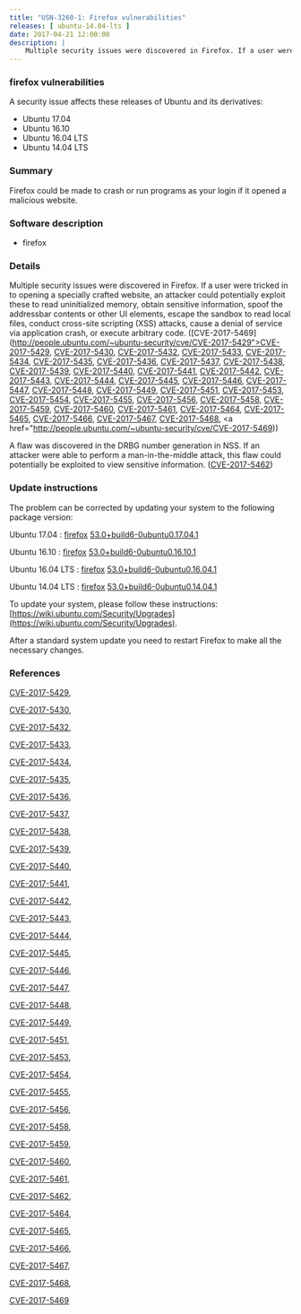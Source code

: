 ```yaml
---
title: "USN-3260-1: Firefox vulnerabilities"
releases: [ ubuntu-14.04-lts ]
date: 2017-04-21 12:00:00
description: |
    Multiple security issues were discovered in Firefox. If a user were tricked in to opening a specially crafted website, an attacker could potentially exploit these to read uninitialized memory, obtain sensitive information, spoof the addressbar contents or other UI elements, escape the sandbox to read local files, conduct cross-site scripting (XSS) attacks, cause a denial of service via application crash, or execute arbitrary code. ([CVE-2017-5469](http://people.ubuntu.com/~ubuntu-security/cve/CVE-2017-5429">CVE-2017-5429</a>, <a href="http://people.ubuntu.com/~ubuntu-security/cve/CVE-2017-5430">CVE-2017-5430</a>, <a href="http://people.ubuntu.com/~ubuntu-security/cve/CVE-2017-5432">CVE-2017-5432</a>, <a href="http://people.ubuntu.com/~ubuntu-security/cve/CVE-2017-5433">CVE-2017-5433</a>, <a href="http://people.ubuntu.com/~ubuntu-security/cve/CVE-2017-5434">CVE-2017-5434</a>, <a href="http://people.ubuntu.com/~ubuntu-security/cve/CVE-2017-5435">CVE-2017-5435</a>, <a href="http://people.ubuntu.com/~ubuntu-security/cve/CVE-2017-5436">CVE-2017-5436</a>, <a href="http://people.ubuntu.com/~ubuntu-security/cve/CVE-2017-5437">CVE-2017-5437</a>, <a href="http://people.ubuntu.com/~ubuntu-security/cve/CVE-2017-5438">CVE-2017-5438</a>, <a href="http://people.ubuntu.com/~ubuntu-security/cve/CVE-2017-5439">CVE-2017-5439</a>, <a href="http://people.ubuntu.com/~ubuntu-security/cve/CVE-2017-5440">CVE-2017-5440</a>, <a href="http://people.ubuntu.com/~ubuntu-security/cve/CVE-2017-5441">CVE-2017-5441</a>, <a href="http://people.ubuntu.com/~ubuntu-security/cve/CVE-2017-5442">CVE-2017-5442</a>, <a href="http://people.ubuntu.com/~ubuntu-security/cve/CVE-2017-5443">CVE-2017-5443</a>, <a href="http://people.ubuntu.com/~ubuntu-security/cve/CVE-2017-5444">CVE-2017-5444</a>, <a href="http://people.ubuntu.com/~ubuntu-security/cve/CVE-2017-5445">CVE-2017-5445</a>, <a href="http://people.ubuntu.com/~ubuntu-security/cve/CVE-2017-5446">CVE-2017-5446</a>, <a href="http://people.ubuntu.com/~ubuntu-security/cve/CVE-2017-5447">CVE-2017-5447</a>, <a href="http://people.ubuntu.com/~ubuntu-security/cve/CVE-2017-5448">CVE-2017-5448</a>, <a href="http://people.ubuntu.com/~ubuntu-security/cve/CVE-2017-5449">CVE-2017-5449</a>, <a href="http://people.ubuntu.com/~ubuntu-security/cve/CVE-2017-5451">CVE-2017-5451</a>, <a href="http://people.ubuntu.com/~ubuntu-security/cve/CVE-2017-5453">CVE-2017-5453</a>, <a href="http://people.ubuntu.com/~ubuntu-security/cve/CVE-2017-5454">CVE-2017-5454</a>, <a href="http://people.ubuntu.com/~ubuntu-security/cve/CVE-2017-5455">CVE-2017-5455</a>, <a href="http://people.ubuntu.com/~ubuntu-security/cve/CVE-2017-5456">CVE-2017-5456</a>, <a href="http://people.ubuntu.com/~ubuntu-security/cve/CVE-2017-5458">CVE-2017-5458</a>, <a href="http://people.ubuntu.com/~ubuntu-security/cve/CVE-2017-5459">CVE-2017-5459</a>, <a href="http://people.ubuntu.com/~ubuntu-security/cve/CVE-2017-5460">CVE-2017-5460</a>, <a href="http://people.ubuntu.com/~ubuntu-security/cve/CVE-2017-5461">CVE-2017-5461</a>, <a href="http://people.ubuntu.com/~ubuntu-security/cve/CVE-2017-5464">CVE-2017-5464</a>, <a href="http://people.ubuntu.com/~ubuntu-security/cve/CVE-2017-5465">CVE-2017-5465</a>, <a href="http://people.ubuntu.com/~ubuntu-security/cve/CVE-2017-5466">CVE-2017-5466</a>, <a href="http://people.ubuntu.com/~ubuntu-security/cve/CVE-2017-5467">CVE-2017-5467</a>, <a href="http://people.ubuntu.com/~ubuntu-security/cve/CVE-2017-5468">CVE-2017-5468</a>, <a href="http://people.ubuntu.com/~ubuntu-security/cve/CVE-2017-5469))
--- 
```

 
### firefox vulnerabilities

A security issue affects these releases of Ubuntu and its derivatives:

* Ubuntu 17.04
* Ubuntu 16.10
* Ubuntu 16.04 LTS
* Ubuntu 14.04 LTS

### Summary

Firefox could be made to crash or run programs as your login if it opened a malicious website.

### Software description

* firefox 

### Details

Multiple security issues were discovered in Firefox. If a user were tricked in to opening a specially crafted website, an attacker could potentially exploit these to read uninitialized memory, obtain sensitive information, spoof the addressbar contents or other UI elements, escape the sandbox to read local files, conduct cross-site scripting (XSS) attacks, cause a denial of service via application crash, or execute arbitrary code. ([CVE-2017-5469](http://people.ubuntu.com/~ubuntu-security/cve/CVE-2017-5429">CVE-2017-5429</a>, <a href="http://people.ubuntu.com/~ubuntu-security/cve/CVE-2017-5430">CVE-2017-5430</a>, <a href="http://people.ubuntu.com/~ubuntu-security/cve/CVE-2017-5432">CVE-2017-5432</a>, <a href="http://people.ubuntu.com/~ubuntu-security/cve/CVE-2017-5433">CVE-2017-5433</a>, <a href="http://people.ubuntu.com/~ubuntu-security/cve/CVE-2017-5434">CVE-2017-5434</a>, <a href="http://people.ubuntu.com/~ubuntu-security/cve/CVE-2017-5435">CVE-2017-5435</a>, <a href="http://people.ubuntu.com/~ubuntu-security/cve/CVE-2017-5436">CVE-2017-5436</a>, <a href="http://people.ubuntu.com/~ubuntu-security/cve/CVE-2017-5437">CVE-2017-5437</a>, <a href="http://people.ubuntu.com/~ubuntu-security/cve/CVE-2017-5438">CVE-2017-5438</a>, <a href="http://people.ubuntu.com/~ubuntu-security/cve/CVE-2017-5439">CVE-2017-5439</a>, <a href="http://people.ubuntu.com/~ubuntu-security/cve/CVE-2017-5440">CVE-2017-5440</a>, <a href="http://people.ubuntu.com/~ubuntu-security/cve/CVE-2017-5441">CVE-2017-5441</a>, <a href="http://people.ubuntu.com/~ubuntu-security/cve/CVE-2017-5442">CVE-2017-5442</a>, <a href="http://people.ubuntu.com/~ubuntu-security/cve/CVE-2017-5443">CVE-2017-5443</a>, <a href="http://people.ubuntu.com/~ubuntu-security/cve/CVE-2017-5444">CVE-2017-5444</a>, <a href="http://people.ubuntu.com/~ubuntu-security/cve/CVE-2017-5445">CVE-2017-5445</a>, <a href="http://people.ubuntu.com/~ubuntu-security/cve/CVE-2017-5446">CVE-2017-5446</a>, <a href="http://people.ubuntu.com/~ubuntu-security/cve/CVE-2017-5447">CVE-2017-5447</a>, <a href="http://people.ubuntu.com/~ubuntu-security/cve/CVE-2017-5448">CVE-2017-5448</a>, <a href="http://people.ubuntu.com/~ubuntu-security/cve/CVE-2017-5449">CVE-2017-5449</a>, <a href="http://people.ubuntu.com/~ubuntu-security/cve/CVE-2017-5451">CVE-2017-5451</a>, <a href="http://people.ubuntu.com/~ubuntu-security/cve/CVE-2017-5453">CVE-2017-5453</a>, <a href="http://people.ubuntu.com/~ubuntu-security/cve/CVE-2017-5454">CVE-2017-5454</a>, <a href="http://people.ubuntu.com/~ubuntu-security/cve/CVE-2017-5455">CVE-2017-5455</a>, <a href="http://people.ubuntu.com/~ubuntu-security/cve/CVE-2017-5456">CVE-2017-5456</a>, <a href="http://people.ubuntu.com/~ubuntu-security/cve/CVE-2017-5458">CVE-2017-5458</a>, <a href="http://people.ubuntu.com/~ubuntu-security/cve/CVE-2017-5459">CVE-2017-5459</a>, <a href="http://people.ubuntu.com/~ubuntu-security/cve/CVE-2017-5460">CVE-2017-5460</a>, <a href="http://people.ubuntu.com/~ubuntu-security/cve/CVE-2017-5461">CVE-2017-5461</a>, <a href="http://people.ubuntu.com/~ubuntu-security/cve/CVE-2017-5464">CVE-2017-5464</a>, <a href="http://people.ubuntu.com/~ubuntu-security/cve/CVE-2017-5465">CVE-2017-5465</a>, <a href="http://people.ubuntu.com/~ubuntu-security/cve/CVE-2017-5466">CVE-2017-5466</a>, <a href="http://people.ubuntu.com/~ubuntu-security/cve/CVE-2017-5467">CVE-2017-5467</a>, <a href="http://people.ubuntu.com/~ubuntu-security/cve/CVE-2017-5468">CVE-2017-5468</a>, <a href="http://people.ubuntu.com/~ubuntu-security/cve/CVE-2017-5469))

A flaw was discovered in the DRBG number generation in NSS. If an attacker were able to perform a man-in-the-middle attack, this flaw could potentially be exploited to view sensitive information. ([CVE-2017-5462](http://people.ubuntu.com/~ubuntu-security/cve/CVE-2017-5462)) 

### Update instructions

The problem can be corrected by updating your system to the following package version:

Ubuntu 17.04
 : [firefox](https://launchpad.net/ubuntu/+source/firefox) <span> [53.0+build6-0ubuntu0.17.04.1](https://launchpad.net/ubuntu/+source/firefox/53.0+build6-0ubuntu0.17.04.1) </span> 

Ubuntu 16.10
 : [firefox](https://launchpad.net/ubuntu/+source/firefox) <span> [53.0+build6-0ubuntu0.16.10.1](https://launchpad.net/ubuntu/+source/firefox/53.0+build6-0ubuntu0.16.10.1) </span> 

Ubuntu 16.04 LTS
 : [firefox](https://launchpad.net/ubuntu/+source/firefox) <span> [53.0+build6-0ubuntu0.16.04.1](https://launchpad.net/ubuntu/+source/firefox/53.0+build6-0ubuntu0.16.04.1) </span> 

Ubuntu 14.04 LTS
 : [firefox](https://launchpad.net/ubuntu/+source/firefox) <span> [53.0+build6-0ubuntu0.14.04.1](https://launchpad.net/ubuntu/+source/firefox/53.0+build6-0ubuntu0.14.04.1) </span> 

To update your system, please follow these instructions: [https://wiki.ubuntu.com/Security/Upgrades](https://wiki.ubuntu.com/Security/Upgrades).

After a standard system update you need to restart Firefox to make all the necessary changes. 

### References

 [CVE-2017-5429](http://people.ubuntu.com/~ubuntu-security/cve/CVE-2017-5429), 

 [CVE-2017-5430](http://people.ubuntu.com/~ubuntu-security/cve/CVE-2017-5430), 

 [CVE-2017-5432](http://people.ubuntu.com/~ubuntu-security/cve/CVE-2017-5432), 

 [CVE-2017-5433](http://people.ubuntu.com/~ubuntu-security/cve/CVE-2017-5433), 

 [CVE-2017-5434](http://people.ubuntu.com/~ubuntu-security/cve/CVE-2017-5434), 

 [CVE-2017-5435](http://people.ubuntu.com/~ubuntu-security/cve/CVE-2017-5435), 

 [CVE-2017-5436](http://people.ubuntu.com/~ubuntu-security/cve/CVE-2017-5436), 

 [CVE-2017-5437](http://people.ubuntu.com/~ubuntu-security/cve/CVE-2017-5437), 

 [CVE-2017-5438](http://people.ubuntu.com/~ubuntu-security/cve/CVE-2017-5438), 

 [CVE-2017-5439](http://people.ubuntu.com/~ubuntu-security/cve/CVE-2017-5439), 

 [CVE-2017-5440](http://people.ubuntu.com/~ubuntu-security/cve/CVE-2017-5440), 

 [CVE-2017-5441](http://people.ubuntu.com/~ubuntu-security/cve/CVE-2017-5441), 

 [CVE-2017-5442](http://people.ubuntu.com/~ubuntu-security/cve/CVE-2017-5442), 

 [CVE-2017-5443](http://people.ubuntu.com/~ubuntu-security/cve/CVE-2017-5443), 

 [CVE-2017-5444](http://people.ubuntu.com/~ubuntu-security/cve/CVE-2017-5444), 

 [CVE-2017-5445](http://people.ubuntu.com/~ubuntu-security/cve/CVE-2017-5445), 

 [CVE-2017-5446](http://people.ubuntu.com/~ubuntu-security/cve/CVE-2017-5446), 

 [CVE-2017-5447](http://people.ubuntu.com/~ubuntu-security/cve/CVE-2017-5447), 

 [CVE-2017-5448](http://people.ubuntu.com/~ubuntu-security/cve/CVE-2017-5448), 

 [CVE-2017-5449](http://people.ubuntu.com/~ubuntu-security/cve/CVE-2017-5449), 

 [CVE-2017-5451](http://people.ubuntu.com/~ubuntu-security/cve/CVE-2017-5451), 

 [CVE-2017-5453](http://people.ubuntu.com/~ubuntu-security/cve/CVE-2017-5453), 

 [CVE-2017-5454](http://people.ubuntu.com/~ubuntu-security/cve/CVE-2017-5454), 

 [CVE-2017-5455](http://people.ubuntu.com/~ubuntu-security/cve/CVE-2017-5455), 

 [CVE-2017-5456](http://people.ubuntu.com/~ubuntu-security/cve/CVE-2017-5456), 

 [CVE-2017-5458](http://people.ubuntu.com/~ubuntu-security/cve/CVE-2017-5458), 

 [CVE-2017-5459](http://people.ubuntu.com/~ubuntu-security/cve/CVE-2017-5459), 

 [CVE-2017-5460](http://people.ubuntu.com/~ubuntu-security/cve/CVE-2017-5460), 

 [CVE-2017-5461](http://people.ubuntu.com/~ubuntu-security/cve/CVE-2017-5461), 

 [CVE-2017-5462](http://people.ubuntu.com/~ubuntu-security/cve/CVE-2017-5462), 

 [CVE-2017-5464](http://people.ubuntu.com/~ubuntu-security/cve/CVE-2017-5464), 

 [CVE-2017-5465](http://people.ubuntu.com/~ubuntu-security/cve/CVE-2017-5465), 

 [CVE-2017-5466](http://people.ubuntu.com/~ubuntu-security/cve/CVE-2017-5466), 

 [CVE-2017-5467](http://people.ubuntu.com/~ubuntu-security/cve/CVE-2017-5467), 

 [CVE-2017-5468](http://people.ubuntu.com/~ubuntu-security/cve/CVE-2017-5468), 

 [CVE-2017-5469](http://people.ubuntu.com/~ubuntu-security/cve/CVE-2017-5469)
 
